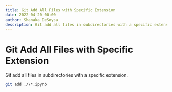 ```yaml
---
title: Git Add All Files with Specific Extension
date: 2022-04-20 00:00
author: Shanaka DeSoysa
description: Git add all files in subdirectories with a specific extension.
---
```


# Git Add All Files with Specific Extension
Git add all files in subdirectories with a specific extension.

```sh
git add ./\*.ipynb
```
